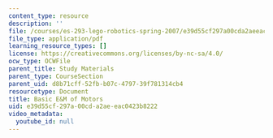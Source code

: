 ```yaml
---
content_type: resource
description: ''
file: /courses/es-293-lego-robotics-spring-2007/e39d55cf297a00cda2aeeac0423b8222_MITES_293S07_motors.pdf
file_type: application/pdf
learning_resource_types: []
license: https://creativecommons.org/licenses/by-nc-sa/4.0/
ocw_type: OCWFile
parent_title: Study Materials
parent_type: CourseSection
parent_uid: d8b71cff-52fb-b07c-4797-39f781314cb4
resourcetype: Document
title: Basic E&M of Motors
uid: e39d55cf-297a-00cd-a2ae-eac0423b8222
video_metadata:
  youtube_id: null
---
```

